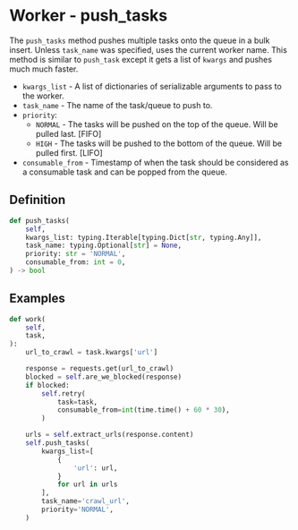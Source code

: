 # Worker - push_tasks

The `push_tasks` method pushes multiple tasks onto the queue in a bulk insert. Unless `task_name` was specified, uses the current worker name. This method is similar to `push_task` except it gets a list of `kwargs` and pushes much much faster.

- `kwargs_list` - A list of dictionaries of serializable arguments to pass to the worker.
- `task_name` - The name of the task/queue to push to.
- `priority`:
    - `NORMAL` - The tasks will be pushed on the top of the queue. Will be pulled last. [FIFO]
    - `HIGH` - The tasks will be pushed to the bottom of the queue. Will be pulled first. [LIFO]
- `consumable_from` - Timestamp of when the task should be considered as a consumable task and can be popped from the queue.


## Definition

```python
def push_tasks(
    self,
    kwargs_list: typing.Iterable[typing.Dict[str, typing.Any]],
    task_name: typing.Optional[str] = None,
    priority: str = 'NORMAL',
    consumable_from: int = 0,
) -> bool
```


## Examples

```python
def work(
    self,
    task,
):
    url_to_crawl = task.kwargs['url']

    response = requests.get(url_to_crawl)
    blocked = self.are_we_blocked(response)
    if blocked:
        self.retry(
            task=task,
            consumable_from=int(time.time() + 60 * 30),
        )

    urls = self.extract_urls(response.content)
    self.push_tasks(
        kwargs_list=[
            {
                'url': url,
            }
            for url in urls
        ],
        task_name='crawl_url',
        priority='NORMAL',
    )
```
